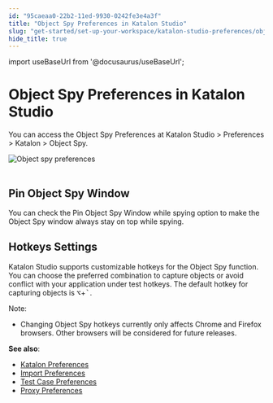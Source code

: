 ```yaml
---
id: "95caeaa0-22b2-11ed-9930-0242fe3e4a3f"
title: "Object Spy Preferences in Katalon Studio"
slug: "get-started/set-up-your-workspace/katalon-studio-preferences/object-spy-preferences-in-katalon-studio"
hide_title: true
---
```

import useBaseUrl from '@docusaurus/useBaseUrl';


# <a id="id" class="anchor_top_offset"/><a id="ariaid-title1" class="anchor_top_offset"/>Object Spy Preferences in <span xmlns="http://www.w3.org/1999/xhtml" className="ph">Katalon Studio</span> 

<p xmlns="http://www.w3.org/1999/xhtml" className="p">You can access the <span className="ph uicontrol">Object Spy Preferences</span>   at <span className="ph uicontrol">Katalon Studio</span> &gt; <span className="ph uicontrol">Preferences</span>   &gt; <span className="ph uicontrol">Katalon</span> &gt; <span className="ph uicontrol">Object Spy</span>.</p> 
<p xmlns="http://www.w3.org/1999/xhtml" className="p">   <img className="image" src={useBaseUrl("https://github.com/katalon-studio/docs-images/raw/master/katalon-studio/docs/object-spy-preferences/object-spy.png")} width={700} alt="Object spy preferences" /><br /><br /> </p> 

## <a id="id_1" class="anchor_top_offset"/>Pin Object Spy Window

<p xmlns="http://www.w3.org/1999/xhtml" className="p">You can check the <span className="ph uicontrol">Pin Object Spy Window while     spying</span> option to make the <span className="ph uicontrol">Object Spy</span>   window always stay on top while spying.</p> 

## <a id="id_2" class="anchor_top_offset"/>Hotkeys Settings

<p xmlns="http://www.w3.org/1999/xhtml" className="p"><span className="ph">Katalon Studio</span> supports customizable hotkeys for the Object Spy function. You can choose the preferred combination to capture objects or avoid conflict with your application under test hotkeys. The default hotkey for capturing objects is <kbd className="ph userinput">⌥</kbd>+<kbd className="ph userinput">`</kbd>.</p> 
<div xmlns="http://www.w3.org/1999/xhtml" className="note note note_note"><span className="note__title">Note:</span> 
  <ul className="ul"><li className="li">Changing Object Spy hotkeys currently only affects Chrome and Firefox browsers. Other browsers will be considered for future releases.</li></ul>
</div>
<p xmlns="http://www.w3.org/1999/xhtml" className="p"> <strong className="ph b">See also</strong>:</p> 
<ul xmlns="http://www.w3.org/1999/xhtml" className="ul"><li className="li"> <a className="xref" href="/get-started/set-up-your-workspace/katalon-studio-preferences/preferences-in-katalon-studio">Katalon Preferences</a>   </li><li className="li"> <a className="xref" href="/get-started/set-up-your-workspace/katalon-studio-preferences/import-preferences-to-katalon-studio">Import Preferences</a>   </li><li className="li"> <a className="xref" href="/get-started/set-up-your-workspace/katalon-studio-preferences/test-case-preferences-in-katalon-studio">Test Case Preferences</a>   </li><li className="li"> <a className="xref" href="/get-started/set-up-your-workspace/katalon-studio-preferences/set-proxy-preferences-in-katalon-studio">Proxy Preferences</a>   </li></ul> 
